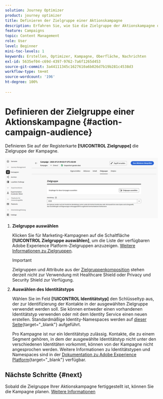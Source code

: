 ```yaml
---
solution: Journey Optimizer
product: journey optimizer
title: Definieren der Zielgruppe einer Aktionskampagne
description: Erfahren Sie, wie Sie die Zielgruppe der Aktionskampagne definieren.
feature: Campaigns
topic: Content Management
role: User
level: Beginner
mini-toc-levels: 1
keywords: Erstellen, Optimizer, Kampagne, Oberfläche, Nachrichten
exl-id: 5635ef04-c69d-4397-9762-7a6f1265d453
source-git-commit: 3a44111345c1627610a6b026d7b19b281c4538d3
workflow-type: tm+mt
source-wordcount: '196'
ht-degree: 100%

---
```


# Definieren der Zielgruppe einer Aktionskampagne {#action-campaign-audience}

Definieren Sie auf der Registerkarte **[!UICONTROL Zielgruppe]** die Zielgruppe der Kampagne.

![](assets/campaign-audience.png)

1. **Zielgruppe auswählen**

   Klicken Sie für Marketing-Kampagnen auf die Schaltfläche **[!UICONTROL Zielgruppe auswählen]**, um die Liste der verfügbaren Adobe Experience Platform-Zielgruppen anzuzeigen. [Weitere Informationen zu Zielgruppen](../audience/about-audiences.md).

   >[!IMPORTANT]
   >
   >Zielgruppen und Attribute aus der [Zielgruppenkomposition](../audience/get-started-audience-orchestration.md) stehen derzeit nicht zur Verwendung mit Healthcare Shield oder Privacy und Security Shield zur Verfügung.

1. **Auswählen des Identitätstyps**

   Wählen Sie im Feld **[!UICONTROL Identitätstyp]** den Schlüsseltyp aus, der zur Identifizierung der Kontakte in der ausgewählten Zielgruppe verwendet werden soll. Sie können entweder einen vorhandenen Identitätstyp verwenden oder mit dem Identity Service einen neuen erstellen. Standardmäßige Identity-Namespaces werden auf [dieser Seite](https://experienceleague.adobe.com/de/docs/experience-platform/identity/features/namespaces#standard){target="_blank"} aufgeführt.

   Pro Kampagne ist nur ein Identitätstyp zulässig. Kontakte, die zu einem Segment gehören, in dem der ausgewählte Identitätstyp nicht unter den verschiedenen Identitäten vorkommt, können von der Kampagne nicht angesprochen werden. Weitere Informationen zu Identitätstypen und Namespaces sind in der [Dokumentation zu Adobe Experience Platform](https://experienceleague.adobe.com/docs/experience-platform/identity/home.html?lang=de){target="_blank"} verfügbar.

## Nächste Schritte {#next}

Sobald die Zielgruppe Ihrer Aktionskampagne fertiggestellt ist, können Sie die Kampagne planen. [Weitere Informationen](campaign-schedule.md)
